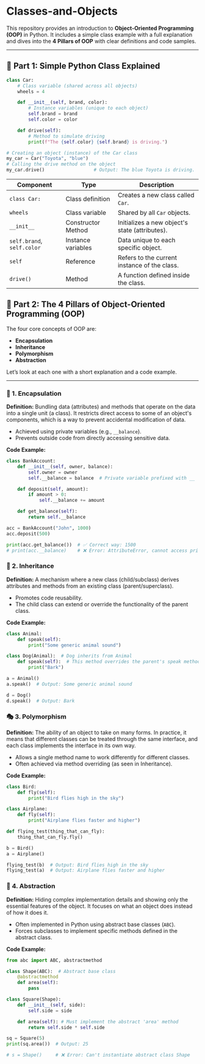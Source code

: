 # Classes-and-Objects

This repository provides an introduction to **Object-Oriented Programming (OOP)** in Python. It includes a simple class example with a full explanation and dives into the **4 Pillars of OOP** with clear definitions and code samples.

---

## 🧱 Part 1: Simple Python Class Explained

```python
class Car:
    # Class variable (shared across all objects)
    wheels = 4

    def __init__(self, brand, color):
        # Instance variables (unique to each object)
        self.brand = brand
        self.color = color

    def drive(self):
        # Method to simulate driving
        print(f"The {self.color} {self.brand} is driving.")

# Creating an object (instance) of the Car class
my_car = Car("Toyota", "blue")
# Calling the drive method on the object
my_car.drive()                  # Output: The blue Toyota is driving.
```

| Component                  | Type               | Description                                 |
| -------------------------- | ------------------ | ------------------------------------------- |
| `class Car:`               | Class definition   | Creates a new class called `Car`.           |
| `wheels`                   | Class variable     | Shared by all `Car` objects.                |
| `__init__`                 | Constructor Method | Initializes a new object's state (attributes). |
| `self.brand`, `self.color` | Instance variables | Data unique to each specific object.        |
| `self`                     | Reference          | Refers to the current instance of the class. |
| `drive()`                  | Method             | A function defined inside the class.        |

## 🧠 Part 2: The 4 Pillars of Object-Oriented Programming (OOP)

The four core concepts of OOP are:

- **Encapsulation**
- **Inheritance**
- **Polymorphism**
- **Abstraction**

Let’s look at each one with a short explanation and a code example.

---

### 🔐 1. Encapsulation

**Definition:** Bundling data (attributes) and methods that operate on the data into a single unit (a class). It restricts direct access to some of an object's components, which is a way to prevent accidental modification of data.

- Achieved using private variables (e.g., `__balance`).
- Prevents outside code from directly accessing sensitive data.

**Code Example:**
```python
class BankAccount:
    def __init__(self, owner, balance):
        self.owner = owner
        self.__balance = balance  # Private variable prefixed with __

    def deposit(self, amount):
        if amount > 0:
            self.__balance += amount

    def get_balance(self):
        return self.__balance

acc = BankAccount("John", 1000)
acc.deposit(500)

print(acc.get_balance())  # ✅ Correct way: 1500
# print(acc.__balance)    # ❌ Error: AttributeError, cannot access private variable directly
```

### 🧬 2. Inheritance
**Definition:** A mechanism where a new class (child/subclass) derives attributes and methods from an existing class (parent/superclass).

- Promotes code reusability.
- The child class can extend or override the functionality of the parent class.

**Code Example:**
```python
class Animal:
    def speak(self):
        print("Some generic animal sound")

class Dog(Animal):  # Dog inherits from Animal
    def speak(self):  # This method overrides the parent's speak method
        print("Bark")

a = Animal()
a.speak()  # Output: Some generic animal sound

d = Dog()
d.speak()  # Output: Bark
```

### 🎭 3. Polymorphism
**Definition:** The ability of an object to take on many forms. In practice, it means that different classes can be treated through the same interface, and each class implements the interface in its own way.

- Allows a single method name to work differently for different classes.
- Often achieved via method overriding (as seen in Inheritance).

**Code Example:**
```python
class Bird:
    def fly(self):
        print("Bird flies high in the sky")

class Airplane:
    def fly(self):
        print("Airplane flies faster and higher")

def flying_test(thing_that_can_fly):
    thing_that_can_fly.fly()

b = Bird()
a = Airplane()

flying_test(b)  # Output: Bird flies high in the sky
flying_test(a)  # Output: Airplane flies faster and higher
```

### 🧩 4. Abstraction
**Definition:** Hiding complex implementation details and showing only the essential features of the object. It focuses on what an object does instead of how it does it.

- Often implemented in Python using abstract base classes (`ABC`).
- Forces subclasses to implement specific methods defined in the abstract class.

**Code Example:**
```python
from abc import ABC, abstractmethod

class Shape(ABC):  # Abstract base class
    @abstractmethod
    def area(self):
        pass

class Square(Shape):
    def __init__(self, side):
        self.side = side

    def area(self): # Must implement the abstract 'area' method
        return self.side * self.side

sq = Square(5)
print(sq.area())  # Output: 25

# s = Shape()     # ❌ Error: Can't instantiate abstract class Shape
